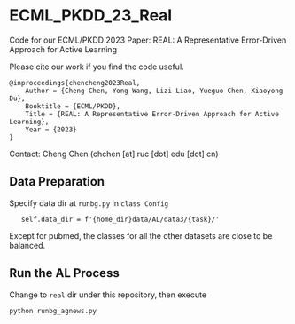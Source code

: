 # ECML_PKDD_23_Real
Code for our ECML/PKDD 2023 Paper:
  REAL: A Representative Error-Driven Approach for Active Learning

Please cite our work if you find the code useful.
```
@inproceedings{chencheng2023Real,
	Author = {Cheng Chen, Yong Wang, Lizi Liao, Yueguo Chen, Xiaoyong Du},
	Booktitle = {ECML/PKDD},
	Title = {REAL: A Representative Error-Driven Approach for Active Learning},
	Year = {2023}
}	
```
Contact: Cheng Chen (chchen [at] ruc [dot] edu [dot] cn)

## Data Preparation 

Specify data dir at `runbg.py` in `class Config`
```
   self.data_dir = f'{home_dir}data/AL/data3/{task}/'
```

Except for pubmed, the classes for all the other datasets are close to be balanced.



## Run the AL Process
Change to `real` dir under this repository, then execute
```bash
python runbg_agnews.py
```


